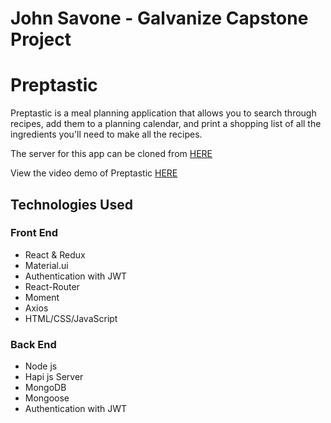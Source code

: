 # John Savone - Galvanize Capstone Project
# Preptastic
Preptastic is a meal planning application that allows you to search through recipes, add them to a planning calendar, and print a shopping list of all the ingredients you'll need to make all the recipes.

The server for this app can be cloned from [HERE](https://github.com/jsavone/jsavone-capstone-server)

View the video demo of Preptastic [HERE](https://youtu.be/38-Vda10730)

## Technologies Used
### Front End
- React & Redux
- Material.ui
- Authentication with JWT
- React-Router
- Moment
- Axios
- HTML/CSS/JavaScript

### Back End
- Node js
- Hapi js Server
- MongoDB
- Mongoose
- Authentication with JWT
